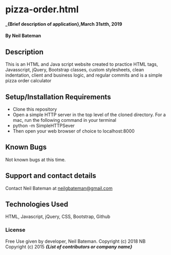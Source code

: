 # pizza-order.html

#### _{Brief description of application},March 31stth, 2019

#### By Neil Bateman

## Description

This is an HTML and Java script website created to practice HTML tags, Javasscript, jQuery, Bootstrap classes, custom stylesheets, clean indentation, client and business logic, and regular commits and is a simple pizza order calculator
## Setup/Installation Requirements

* Clone this repository
* Open a simple HTTP server in the top level of the cloned directory. For a mac, run the following command in your terminal
* python -m SimpleHTTPSever
* Then open your web browser of choice to localhost:8000

## Known Bugs

Not known bugs at this time.

## Support and contact details

Contact Neil Bateman at neilgbateman@gmail.com

## Technologies Used

HTML, Javascript, jQuery, CSS, Bootstrap, Github

### License

Free Use given by developer, Neil Bateman. Copyright (c) 2018 NB
Copyright (c) 2015 **_{List of contributors or company name}_**
